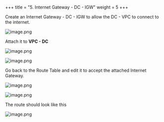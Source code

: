 +++
title = "5. Internet Gateway - DC - IGW"
weight = 5
+++


Create an Internet Gateway - DC - IGW to allow the DC - VPC to connect to the internet.


![image.png](/images/004-iv-setup-vpc-dc-resources/18-718262-image.png)


Attach it to **VPC - DC**


![image.png](/images/004-iv-setup-vpc-dc-resources/18-746952-image.png)


![image.png](/images/004-iv-setup-vpc-dc-resources/18-824888-image.png)


Go back to the Route Table and edit it to accept the attached Internet Gateway.


![image.png](/images/004-iv-setup-vpc-dc-resources/18-195591-image.png)


![image.png](/images/004-iv-setup-vpc-dc-resources/18-138239-image.png)


The route should look like this


![image.png](/images/004-iv-setup-vpc-dc-resources/18-616334-image.png)


